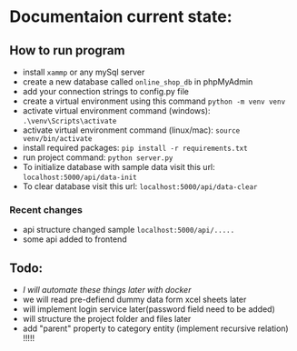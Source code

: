 # Documentaion current state:

## How to run program
- install `xammp` or any mySql server
- create a new database called `online_shop_db` in phpMyAdmin
- add your connection strings to config.py file
- create a virtual environment using this command `python -m venv venv`
- activate virtual environment command (windows): `.\venv\Scripts\activate`
- activate virtual environment command (linux/mac): `source venv/bin/activate`
- install required packages: `pip install -r requirements.txt`
- run project command: `python server.py`
- To initialize database with sample data visit this url: `localhost:5000/api/data-init`
- To clear database visit this url: `localhost:5000/api/data-clear`

### Recent changes
- api structure changed sample `localhost:5000/api/.....`
- some api added to frontend

## Todo: 
- *I will automate these things later with docker* 
- we will read pre-defiend dummy data form xcel sheets later
- will implement login service later(password field need to be added)
- will structure the project folder and files later
- add "parent" property to category entity (implement recursive relation) !!!!!